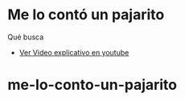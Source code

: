 # Me lo contó un pajarito

Qué busca

- [Ver Video explicativo en youtube](https://github.com/vitejs/vite-plugin-react/blob/main/packages/plugin-react/README.md)
# me-lo-conto-un-pajarito
